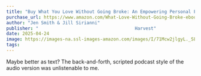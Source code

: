 ```yaml
---
title: "Buy What You Love Without Going Broke: An Empowering Personal Finance Guide with a Mindful Spending Plan, Take Control of Your Finances Today!"
purchase_url: https://www.amazon.com/What-Love-Without-Going-Broke-ebook/dp/B0D29KRMM4/ref=sr_1_1?crid=JXHI785QMT13&dib=eyJ2IjoiMSJ9.d4Dk1ln-JM8bARd4N4thQz6Q8iMD2Ua9yZUyGyqSmHI.5o1KIgS4GP06SY2G2K4AipK0n2uM_lh6Z6He5Dtfmqs&dib_tag=se&keywords=buy+what+you+love+without+going+broke&qid=1745551879&s=digital-text&sprefix=buy+what+you+%2Cdigital-text%2C160&sr=1-1
author: "Jen Smith & Jill Sirianni"
publisher: "‎                                    Harvest"
date: 2025-04-24
image: https://images-na.ssl-images-amazon.com/images/I/71Mcw2jlgyL._SL75_.jpg
tags:
---
```


Maybe better as text? The back-and-forth, scripted podcast style of the audio version was unlistenable to me.
